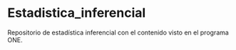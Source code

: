 # Estadistica_inferencial
Repositorio de estadística inferencial con el contenido visto en el programa ONE.
